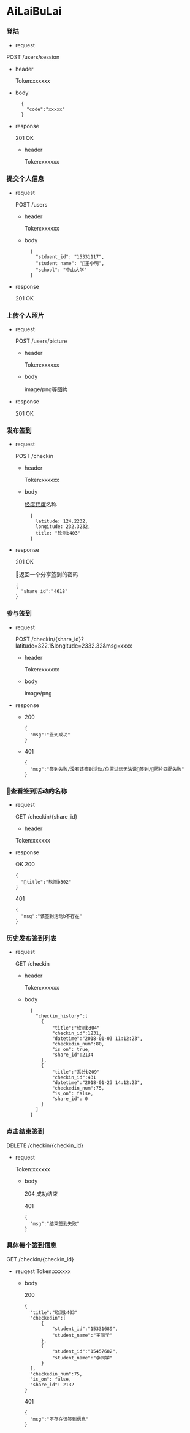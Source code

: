 # AiLaiBuLai

### 登陆

+ request

POST /users/session

  + header

    Token:xxxxxx

  + body

    ```
      {
        "code":"xxxxx"
      }
    ```

+ response

  201 OK

  + header

    Token:xxxxxx


### 提交个人信息

+ request 

  POST /users

  + header

    Token:xxxxxx

  + body

    ```
      {
        "stduent_id": "15331117",
        "student_name": "王小明",
        "school": "中山大学"
      }
    ```

+ response

  201 OK

### 上传个人照片

+ request 

  POST /users/picture

  + header

    Token:xxxxxx

  + body

    image/png等图片

+ response

    201 OK


### 发布签到 

+ request 

  POST /checkin

  + header

    Token:xxxxxx

  + body

    [经度纬度](https://developers.weixin.qq.com/miniprogram/dev/api/location.html#wxchooselocationobject)名称

    ```
      {
        latitude: 124.2232,
        longitude: 232.3232,
        title: "软测b403"
      }
    ```

+ response

    201 OK

    返回一个分享签到的密码

    ```
    {
      "share_id":"4618"
    }
    ```

### 参与签到 

+ request 

  POST /checkin/{share_id}?latitude=322.1&longitude=2332.32&msg=xxxx

  + header

    Token:xxxxxx

  + body

    image/png

+ response

  + 200

    ```
    {
      "msg":"签到成功"
    }
    ```
  + 401

    ```
    {
      "msg":"签到失败/没有该签到活动/位置过远无法说签到/照片匹配失败"
    }
    ```

### 查看签到活动的名称

+ request 

  GET /checkin/{share_id}

  + header

  Token:xxxxxx

+ response

  OK 200

  ```
  {
    "title":"软测b302"
  }
  ```

  401

  ```
  {
    "msg":"该签到活动b不存在"
  }
  ```

### 历史发布签到列表

+ request

  GET /checkin

  + header

    Token:xxxxxx

  + body

    ```
      {
        "checkin_history":[
          {
              "title":"软测b304"
              "checkin_id":1231,
              "datetime":"2018-01-03 11:12:23",
              "checkedin_num":80,
              "is_on": true,
              "share_id":2134
          },
          {
              "title":"系分b209"
              "checkin_id":431
              "datetime":"2018-01-23 14:12:23",
              "checkedin_num":75,
              "is_on": false,
              "share_id": 0
          }
        ]
      }
    ```

### 点击结束签到

DELETE /checkin/{checkin_id}

+ request

    Token:xxxxxx

  + body

    204 成功结束

    401 
    ```
    {
      "msg":"结束签到失败"
    }
    ```


### 具体每个签到信息

GET /checkin/{checkin_id}

+ reuqest
    Token:xxxxxx

  + body

    200

    ```
    {
      "title":"软测b403"
      "checkedin":[
          {
              "student_id":"15331689",
              "student_name":"王同学"
          },
          {
              "student_id":"15457682",
              "student_name":"李同学"
          }
      ],
      "checkedin_num":75,
      "is_on": false,
      "share_id": 2132
    }
    ```

    401 
    ```
    {
      "msg":"不存在该签到信息"
    }
    ```